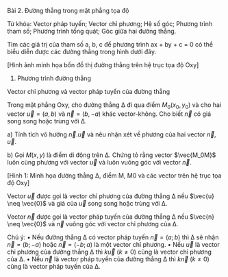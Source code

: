 Bài 2. Đường thẳng trong mặt phẳng tọa độ

Từ khóa: Vector pháp tuyến; Vector chỉ phương; Hệ số góc; Phương trình tham số; Phương trình tổng quát; Góc giữa hai đường thẳng.

Tìm các giá trị của tham số a, b, c để phương trình ax + by + c = 0 có thể biểu diễn được các đường thẳng trong hình dưới đây.

[Hình ảnh minh họa bốn đồ thị đường thẳng trên hệ trục tọa độ Oxy]

1. Phương trình đường thẳng

Vector chỉ phương và vector pháp tuyến của đường thẳng

Trong mặt phẳng Oxy, cho đường thẳng Δ đi qua điểm $M_0(x_0, y_0)$ và cho hai vector $\vec{u} = (a, b)$ và $\vec{n} = (b, -a)$ khác vector-không. Cho biết $\vec{n}$ có giá song song hoặc trùng với Δ.

a) Tính tích vô hướng $\vec{n}.\vec{u}$ và nêu nhận xét về phương của hai vector $\vec{n}, \vec{u}$.

b) Gọi $M(x, y)$ là điểm di động trên Δ. Chứng tỏ rằng vector $\vec{M_0M}$ luôn cùng phương với vector $\vec{u}$ và luôn vuông góc với vector $\vec{n}$.

[Hình 1: Minh họa đường thẳng Δ, điểm M, M0 và các vector trên hệ trục tọa độ Oxy]

Vector $\vec{u}$ được gọi là vector chỉ phương của đường thẳng Δ nếu $\vec{u} \neq \vec{0}$ và giá của $\vec{u}$ song song hoặc trùng với Δ.

Vector $\vec{n}$ được gọi là vector pháp tuyến của đường thẳng Δ nếu $\vec{n} \neq \vec{0}$ và $\vec{n}$ vuông góc với vector chỉ phương của Δ.

Chú ý:
• Nếu đường thẳng Δ có vector pháp tuyến $\vec{n} = (a; b)$ thì Δ sẽ nhận $\vec{n} = (b; -a)$ hoặc $\vec{n} = (-b; a)$ là một vector chỉ phương.
• Nếu $\vec{u}$ là vector chỉ phương của đường thẳng Δ thì $k\vec{u}$ $(k \neq 0)$ cũng là vector chỉ phương của Δ.
• Nếu $\vec{n}$ là vector pháp tuyến của đường thẳng Δ thì $k\vec{n}$ $(k \neq 0)$ cũng là vector pháp tuyến của Δ.